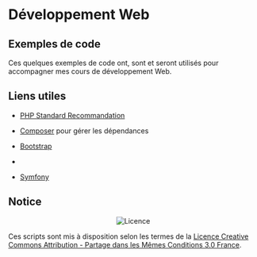 # Développement Web

## Exemples de code
Ces quelques exemples de code ont, sont et seront utilisés pour accompagner mes cours de développement Web.

## Liens utiles

- [PHP Standard Recommandation](https://www.php-fig.org/psr/)
- [Composer](https://getcomposer.org/) pour gérer les dépendances


- [Bootstrap](https://getbootstrap.com/)
- []()
- [Symfony](https://symfony.com/)


## Notice
<p align="center"><img src="https://licensebuttons.net/l/by-sa/3.0/fr/88x31.png" alt="Licence"></p>

Ces scripts sont mis à disposition selon les termes de la [Licence Creative Commons Attribution - Partage dans les Mêmes Conditions 3.0 France](https://creativecommons.org/licenses/by-sa/3.0/fr/).
